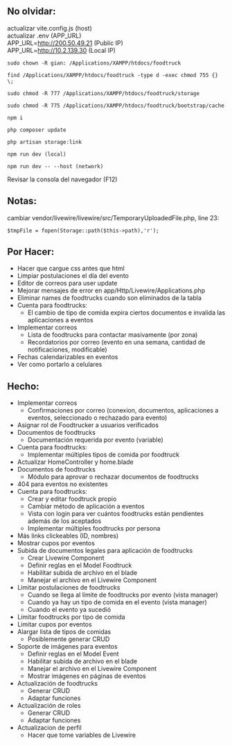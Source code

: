 ## No olvidar:
actualizar vite.config.js (host)  
actualizar .env (APP_URL)  
    APP_URL=http://200.50.49.21 (Public IP)  
    APP_URL=http://10.2.139.30 (Local IP)  

```
sudo chown -R gian: /Applications/XAMPP/htdocs/foodtruck
```
```
find /Applications/XAMPP/htdocs/foodtruck -type d -exec chmod 755 {} \;
```
```
sudo chmod -R 777 /Applications/XAMPP/htdocs/foodtruck/storage
```
```
sudo chmod -R 775 /Applications/XAMPP/htdocs/foodtruck/bootstrap/cache
```

```
npm i
```
```
php composer update
```
```
php artisan storage:link
```
```
npm run dev (local)
```
```
npm run dev -- --host (network)
```

Revisar la consola del navegador (F12)
## Notas:
cambiar vendor/livewire/livewire/src/TemporaryUploadedFile.php, line 23:

```
$tmpFile = fopen(Storage::path($this->path),'r');
```

## Por Hacer:
- Hacer que cargue css antes que html
- Limpiar postulaciones el día del evento
- Editor de correos para user update
- Mejorar mensajes de error en app/Http/Livewire/Applications.php
- Eliminar names de foodtrucks cuando son eliminados de la tabla
- Cuenta para foodtrucks:
	- El cambio de tipo de comida expira ciertos documentos e invalida las aplicaciones a eventos
- Implementar correos
	- Lista de foodtrucks para contactar masivamente (por zona)
	- Recordatorios por correo (evento en una semana, cantidad de notificaciones, modificable)
- Fechas calendarizables en eventos
- Ver como portarlo a celulares

## Hecho:

- Implementar correos
    - Confirmaciones por correo (conexion, documentos, aplicaciones a eventos, seleccionado o rechazado para evento)
- Asignar rol de Foodtrucker a usuarios verificados
- Documentos de foodtrucks
    - Documentación requerida por evento (variable)
- Cuenta para foodtrucks:
    - Implementar múltiples tipos de comida por foodtruck
- Actualizar HomeController y home.blade
- Documentos de foodtrucks
    - Módulo para aprovar o rechazar documentos de foodtrucks
- 404 para eventos no existentes
- Cuenta para foodtrucks:
    - Crear y editar foodtruck propio
    - Cambiar método de aplicación a eventos
    - Vista con login para ver cuántos foodtrucks están pendientes además de los aceptados
    - Implementar múltiples foodtrucks por persona
- Más links clickeables (ID, nombres)
- Mostrar cupos por eventos
- Subida de documentos legales para aplicación de foodtrucks
    - Crear Livewire Component
    - Definir reglas en el Model Foodtruck
    - Habilitar subida de archivo en el blade
    - Manejar el archivo en el Livewire Component
- Limitar postulaciones de foodtrucks
    - Cuando se llega al límite de foodtrucks por evento (vista manager)
    - Cuando ya hay un tipo de comida en el evento (vista manager)
    - Cuando el evento ya sucedió
- Limitar foodtrucks por tipo de comida
- Limitar cupos por eventos
- Alargar lista de tipos de comidas
    - Posiblemente generar CRUD
- Soporte de imágenes para eventos
    - Definir reglas en el Model Event
    - Habilitar subida de archivo en el blade
    - Manejar el archivo en el Livewire Component
    - Mostrar imágenes en páginas de eventos
- Actualización de foodtrucks
    - Generar CRUD
    - Adaptar funciones
- Actualización de roles
    - Generar CRUD
    - Adaptar funciones
- Actualizacion de perfil
    - Hacer que tome variables de Livewire